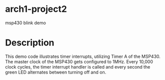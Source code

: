 # arch1-project2
msp430 blink demo

# Description

This demo code illustrates timer interrupts, utilizing Timer A of the MSP430. The master clock of the MSP430 gets configured to 1MHz. Every 10,000 clock cycles, the timer interrupt handler is called and every second the green LED alternates between turning off and on. 